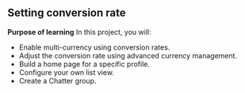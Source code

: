 ## Setting conversion rate

**Purpose of learning**
In this project, you will:

- Enable multi-currency using conversion rates.
- Adjust the conversion rate using advanced currency management.
- Build a home page for a specific profile.
- Configure your own list view.
- Create a Chatter group.